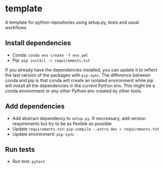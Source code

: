 # template
A template for python repositories using setup.py, tests and usual workflows

## Install dependencies

- Conda: `conda env create -f env.yml`
- Pip: `pip install -r requirements.txt`

If you already have the dependencies installed, you can update it to reflect the last version of the packages with `pip-sync`. The difference between conda and pip is that conda will create an isolated environment while pip will install all the dependencies in the current Python env. This might be a conda environment or any other Python env created by other tools.

## Add dependencies

- Add abstract dependency to `setup.py`. If neccessary, add version requirements but try to be as flexible as possible
- Update `requirements.txt`: `pip-compile --extra dev > requirements.txt`
- Update environment: `pip-sync`

## Run tests

- Run test: `pytest`


